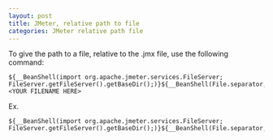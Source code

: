 ```yaml
---
layout: post
title: JMeter, relative path to file
categories: JMeter relative path file
---
```

To give the path to a file, relative to the .jmx file, use the following command:

<!-- language: lang-none -->
    ${__BeanShell(import org.apache.jmeter.services.FileServer; FileServer.getFileServer().getBaseDir();)}${__BeanShell(File.separator,)}<YOUR FILENAME HERE>

<!-- end the list -->
Ex.
<!-- language: lang-none -->
    ${__BeanShell(import org.apache.jmeter.services.FileServer; FileServer.getFileServer().getBaseDir();)}${__BeanShell(File.separator,)}MyFile.txt

<!-- end the list -->
